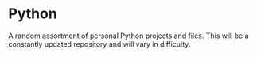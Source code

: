 # Python
A random assortment of personal Python projects and files. This will be a constantly updated repository and will vary in difficulty.
